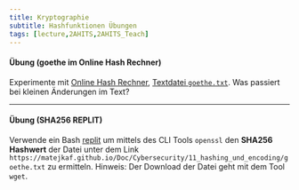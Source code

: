 ```yaml
---
title: Kryptographie
subtitle: Hashfunktionen Übungen
tags: [lecture,2AHITS,2AHITS_Teach]
---
```


#### Übung (goethe im Online Hash Rechner)

Experimente mit [Online Hash Rechner](https://emn178.github.io/online-tools/sha512.html), [Textdatei `goethe.txt`](https://matejkaf.github.io/Doc/Cybersecurity/11_hashing_und_encoding/goethe.txt). Was passiert bei kleinen Änderungen im Text?



---

#### Übung (SHA256 REPLIT)

Verwende ein Bash [replit](https://replit.com) um mittels des CLI Tools `openssl` den **SHA256 Hashwert** der Datei unter dem Link `https://matejkaf.github.io/Doc/Cybersecurity/11_hashing_und_encoding/goethe.txt` zu ermitteln. Hinweis: Der Download der Datei geht mit dem Tool `wget`.

